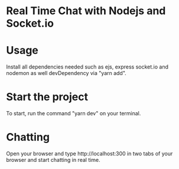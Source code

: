 # Real Time Chat with Nodejs and Socket.io

# Usage

Install all dependencies needed such as ejs, express socket.io and nodemon as well devDependency via "yarn add".


# Start the project

To start, run the command "yarn dev" on your terminal.


# Chatting

Open your browser and type http://localhost:300 in two tabs of your browser and start chatting in real time.



